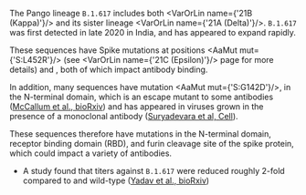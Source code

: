 The Pango lineage `B.1.617` includes both <VarOrLin name={'21B (Kappa)'}/> and its sister lineage <VarOrLin name={'21A (Delta)'}/>. 
`B.1.617` was first detected in late 2020 in India, and has appeared to expand rapidly.

These sequences have Spike mutations at positions <AaMut mut={'S:L452R'}/> (see <VarOrLin name={'21C (Epsilon)'}/> page for more details) and <Mut name="S:P681"/>, both of which impact antibody binding.

In addition, many sequences have mutation <AaMut mut={'S:G142D'}/>, in the N-terminal domain, which is an escape mutant to some antibodies ([McCallum et al., bioRxiv](https://www.biorxiv.org/content/10.1101/2021.01.14.426475v1)) and has appeared in viruses grown in the presence of a monoclonal antibody ([Suryadevara et al, Cell](https://www.cell.com/cell/fulltext/S0092-8674(21)00357-3)).

These sequences therefore have mutations in the N-terminal domain, receptor binding domain (RBD), and furin cleavage site of the spike protein, which could impact a variety of antibodies.

- A study found that titers against `B.1.617` were reduced roughly 2-fold compared to <VarOrLin name="20I (Alpha, V1)" prefix=""/> and wild-type ([Yadav et al., bioRxiv](https://www.biorxiv.org/content/10.1101/2021.04.23.441101v1))

